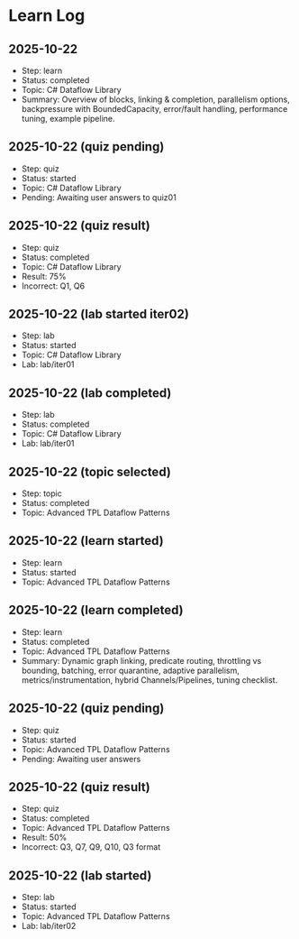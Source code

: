 # Learn Log

## 2025-10-22

- Step: learn
- Status: completed
- Topic: C# Dataflow Library
- Summary: Overview of blocks, linking & completion, parallelism options, backpressure with BoundedCapacity, error/fault handling, performance tuning, example pipeline.

## 2025-10-22 (quiz pending)

- Step: quiz
- Status: started
- Topic: C# Dataflow Library
- Pending: Awaiting user answers to quiz01

## 2025-10-22 (quiz result)

- Step: quiz
- Status: completed
- Topic: C# Dataflow Library
- Result: 75%
- Incorrect: Q1, Q6

## 2025-10-22 (lab started iter02)

- Step: lab
- Status: started
- Topic: C# Dataflow Library
- Lab: lab/iter01

## 2025-10-22 (lab completed)

- Step: lab
- Status: completed
- Topic: C# Dataflow Library
- Lab: lab/iter01
 
## 2025-10-22 (topic selected)

- Step: topic
- Status: completed
- Topic: Advanced TPL Dataflow Patterns

## 2025-10-22 (learn started)

- Step: learn
- Status: started
- Topic: Advanced TPL Dataflow Patterns

## 2025-10-22 (learn completed)

- Step: learn
- Status: completed
- Topic: Advanced TPL Dataflow Patterns
- Summary: Dynamic graph linking, predicate routing, throttling vs bounding, batching, error quarantine, adaptive parallelism, metrics/instrumentation, hybrid Channels/Pipelines, tuning checklist.

## 2025-10-22 (quiz pending)

- Step: quiz
- Status: started
- Topic: Advanced TPL Dataflow Patterns
- Pending: Awaiting user answers

## 2025-10-22 (quiz result)

- Step: quiz
- Status: completed
- Topic: Advanced TPL Dataflow Patterns
- Result: 50%
- Incorrect: Q3, Q7, Q9, Q10, Q3 format

## 2025-10-22 (lab started)

- Step: lab
- Status: started
- Topic: Advanced TPL Dataflow Patterns
- Lab: lab/iter02
